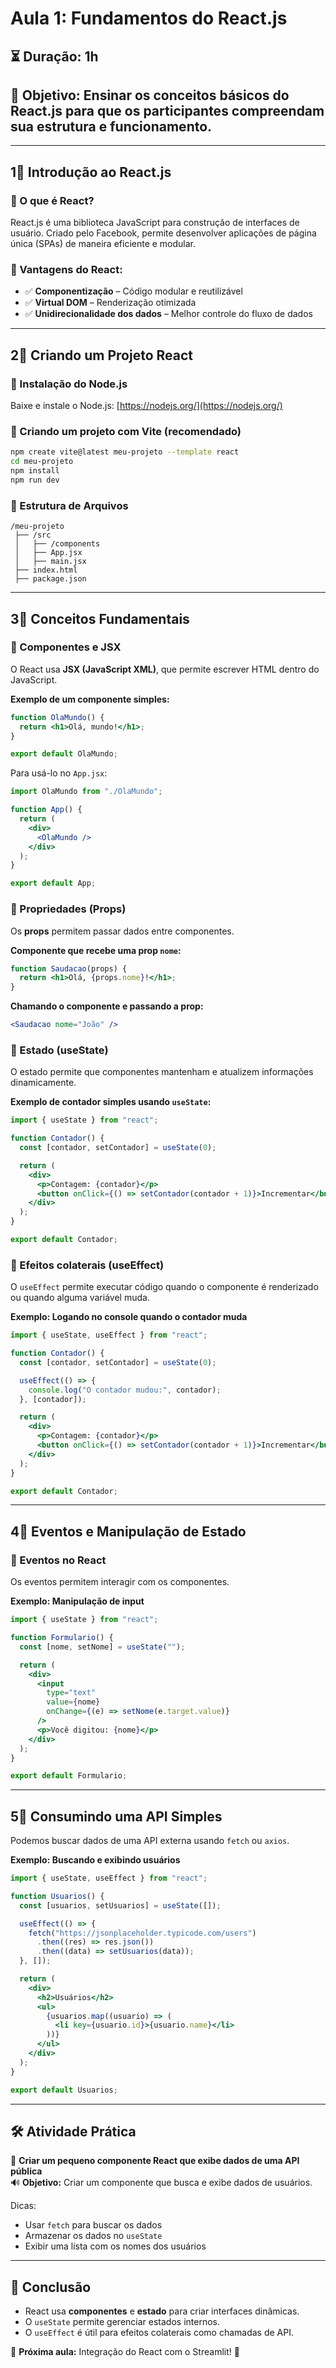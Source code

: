 # Aula 1: Fundamentos do React.js

## ⏳ Duração: 1h  
## 🌟 Objetivo: Ensinar os conceitos básicos do React.js para que os participantes compreendam sua estrutura e funcionamento.

---

## 1⃣ Introdução ao React.js
### 📌 O que é React?
React.js é uma biblioteca JavaScript para construção de interfaces de usuário. Criado pelo Facebook, permite desenvolver aplicações de página única (SPAs) de maneira eficiente e modular.

### 📌 Vantagens do React:
- ✅ **Componentização** – Código modular e reutilizável  
- ✅ **Virtual DOM** – Renderização otimizada  
- ✅ **Unidirecionalidade dos dados** – Melhor controle do fluxo de dados  

---

## 2⃣ Criando um Projeto React
### 📂 Instalação do Node.js
Baixe e instale o Node.js: [https://nodejs.org/](https://nodejs.org/)

### 📂 Criando um projeto com Vite (recomendado)
```sh
npm create vite@latest meu-projeto --template react
cd meu-projeto
npm install
npm run dev
```
### 📂 Estrutura de Arquivos
```
/meu-projeto
 ├── /src
 │   ├── /components
 │   ├── App.jsx
 │   ├── main.jsx
 ├── index.html
 ├── package.json
```

---

## 3⃣ Conceitos Fundamentais
### 📌 Componentes e JSX
O React usa **JSX (JavaScript XML)**, que permite escrever HTML dentro do JavaScript.

**Exemplo de um componente simples:**
```jsx
function OlaMundo() {
  return <h1>Olá, mundo!</h1>;
}

export default OlaMundo;
```

Para usá-lo no `App.jsx`:
```jsx
import OlaMundo from "./OlaMundo";

function App() {
  return (
    <div>
      <OlaMundo />
    </div>
  );
}

export default App;
```

### 📌 Propriedades (Props)
Os **props** permitem passar dados entre componentes.

**Componente que recebe uma prop `nome`:**
```jsx
function Saudacao(props) {
  return <h1>Olá, {props.nome}!</h1>;
}
```
**Chamando o componente e passando a prop:**
```jsx
<Saudacao nome="João" />
```

### 📌 Estado (useState)
O estado permite que componentes mantenham e atualizem informações dinamicamente.

**Exemplo de contador simples usando `useState`:**
```jsx
import { useState } from "react";

function Contador() {
  const [contador, setContador] = useState(0);

  return (
    <div>
      <p>Contagem: {contador}</p>
      <button onClick={() => setContador(contador + 1)}>Incrementar</button>
    </div>
  );
}

export default Contador;
```

### 📌 Efeitos colaterais (useEffect)
O `useEffect` permite executar código quando o componente é renderizado ou quando alguma variável muda.

**Exemplo: Logando no console quando o contador muda**
```jsx
import { useState, useEffect } from "react";

function Contador() {
  const [contador, setContador] = useState(0);

  useEffect(() => {
    console.log("O contador mudou:", contador);
  }, [contador]);

  return (
    <div>
      <p>Contagem: {contador}</p>
      <button onClick={() => setContador(contador + 1)}>Incrementar</button>
    </div>
  );
}

export default Contador;
```

---

## 4⃣ Eventos e Manipulação de Estado
### 📌 Eventos no React
Os eventos permitem interagir com os componentes.

**Exemplo: Manipulação de input**
```jsx
import { useState } from "react";

function Formulario() {
  const [nome, setNome] = useState("");

  return (
    <div>
      <input
        type="text"
        value={nome}
        onChange={(e) => setNome(e.target.value)}
      />
      <p>Você digitou: {nome}</p>
    </div>
  );
}

export default Formulario;
```

---

## 5⃣ Consumindo uma API Simples
Podemos buscar dados de uma API externa usando `fetch` ou `axios`.

**Exemplo: Buscando e exibindo usuários**
```jsx
import { useState, useEffect } from "react";

function Usuarios() {
  const [usuarios, setUsuarios] = useState([]);

  useEffect(() => {
    fetch("https://jsonplaceholder.typicode.com/users")
      .then((res) => res.json())
      .then((data) => setUsuarios(data));
  }, []);

  return (
    <div>
      <h2>Usuários</h2>
      <ul>
        {usuarios.map((usuario) => (
          <li key={usuario.id}>{usuario.name}</li>
        ))}
      </ul>
    </div>
  );
}

export default Usuarios;
```

---

## 🛠️ Atividade Prática
📌 **Criar um pequeno componente React que exibe dados de uma API pública**  
🔊 **Objetivo:** Criar um componente que busca e exibe dados de usuários.

Dicas:
- Usar `fetch` para buscar os dados
- Armazenar os dados no `useState`
- Exibir uma lista com os nomes dos usuários  

---

## 🌟 Conclusão
- React usa **componentes** e **estado** para criar interfaces dinâmicas.  
- O `useState` permite gerenciar estados internos.  
- O `useEffect` é útil para efeitos colaterais como chamadas de API.  

📌 **Próxima aula:** Integração do React com o Streamlit! 🚀

